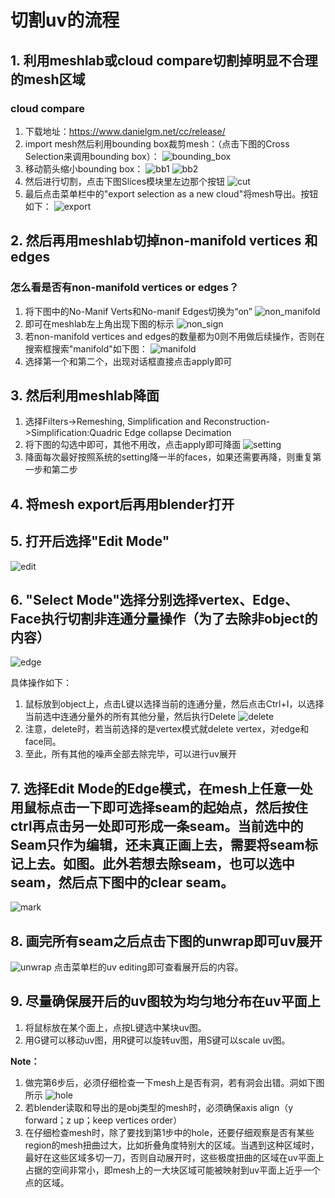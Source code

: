 # 切割uv的流程

## 1. 利用meshlab或cloud compare切割掉明显不合理的mesh区域
### cloud compare
1. 下载地址：https://www.danielgm.net/cc/release/
2. import mesh然后利用bounding box裁剪mesh：（点击下图的Cross Selection来调用bounding box）：
![bounding_box](./images/bb.png)
3. 移动箭头缩小bounding box：
![bb1](./images/bb1.png)
![bb2](./images/bb2.png)
4. 然后进行切割，点击下图Slices模块里左边那个按钮
![cut](./images/cuttiing.png)
5. 最后点击菜单栏中的"export selection as a new cloud"将mesh导出。按钮如下：
![export](./images/export_button.png)

## 2. 然后再用meshlab切掉non-manifold vertices 和 edges

### 怎么看是否有non-manifold vertices or edges？
1. 将下图中的No-Manif Verts和No-manif Edges切换为“on”
![non_manifold](./images/non-manifold.png)
2. 即可在meshlab左上角出现下图的标示
![non_sign](./images/non_sign.png)
3. 若non-manifold vertices and edges的数量都为0则不用做后续操作，否则在搜索框搜索"manifold"如下图：
![manifold](./images/manifold.png)
4. 选择第一个和第二个，出现对话框直接点击apply即可

## 3. 然后利用meshlab降面
1. 选择Filters->Remeshing, Simplification and Reconstruction->Simplification:Quadric Edge collapse Decimation
2. 将下图的勾选中即可，其他不用改，点击apply即可降面
![setting](./images/setting.png)
3. 降面每次最好按照系统的setting降一半的faces，如果还需要再降，则重复第一步和第二步

## 4. 将mesh export后再用blender打开

## 5. 打开后选择"Edit Mode"
![edit](./images/edit.png)

## 6. "Select Mode"选择分别选择vertex、Edge、Face执行切割非连通分量操作（为了去除非object的内容）
![edge](./images/edge.png)

具体操作如下：
1. 鼠标放到object上，点击L键以选择当前的连通分量，然后点击Ctrl+I，以选择当前选中连通分量外的所有其他分量，然后执行Delete
![delete](./images/delete.png)
2. 注意，delete时，若当前选择的是vertex模式就delete vertex，对edge和face同。
3. 至此，所有其他的噪声全部去除完毕，可以进行uv展开


## 7. 选择Edit Mode的Edge模式，在mesh上任意一处用鼠标点击一下即可选择seam的起始点，然后按住ctrl再点击另一处即可形成一条seam。当前选中的Seam只作为编辑，还未真正画上去，需要将seam标记上去。如图。此外若想去除seam，也可以选中seam，然后点下图中的clear seam。
![mark](./images/mark_seam.png)


## 8. 画完所有seam之后点击下图的unwrap即可uv展开
![unwrap](./images/unwrap.png)
点击菜单栏的uv editing即可查看展开后的内容。

## 9. 尽量确保展开后的uv图较为均匀地分布在uv平面上
1. 将鼠标放在某个面上，点按L键选中某块uv图。
2. 用G键可以移动uv图，用R键可以旋转uv图，用S键可以scale uv图。

**Note：**
1. 做完第6步后，必须仔细检查一下mesh上是否有洞，若有洞会出错。洞如下图所示
![hole](./images/hole.png)
2. 若blender读取和导出的是obj类型的mesh时，必须确保axis align（y forward；z up；keep vertices order）
3. 在仔细检查mesh时，除了要找到第1步中的hole，还要仔细观察是否有某些region的mesh扭曲过大，比如折叠角度特别大的区域。当遇到这种区域时，最好在这些区域多切一刀，否则自动展开时，这些极度扭曲的区域在uv平面上占据的空间非常小，即mesh上的一大块区域可能被映射到uv平面上近乎一个点的区域。